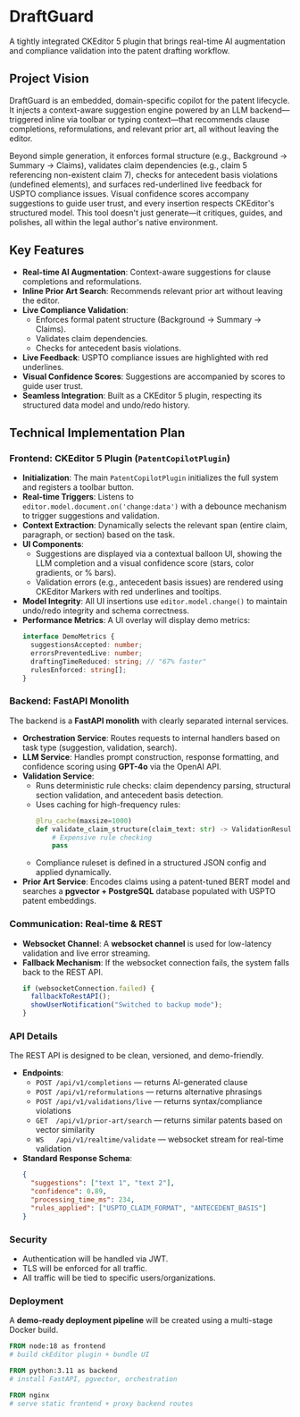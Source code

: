 # DraftGuard

A tightly integrated CKEditor 5 plugin that brings real-time AI augmentation and compliance validation into the patent drafting workflow.

## Project Vision

DraftGuard is an embedded, domain-specific copilot for the patent lifecycle. It injects a context-aware suggestion engine powered by an LLM backend—triggered inline via toolbar or typing context—that recommends clause completions, reformulations, and relevant prior art, all without leaving the editor.

Beyond simple generation, it enforces formal structure (e.g., Background → Summary → Claims), validates claim dependencies (e.g., claim 5 referencing non-existent claim 7), checks for antecedent basis violations (undefined elements), and surfaces red-underlined live feedback for USPTO compliance issues. Visual confidence scores accompany suggestions to guide user trust, and every insertion respects CKEditor's structured model. This tool doesn't just generate—it critiques, guides, and polishes, all within the legal author's native environment.

## Key Features

-   **Real-time AI Augmentation**: Context-aware suggestions for clause completions and reformulations.
-   **Inline Prior Art Search**: Recommends relevant prior art without leaving the editor.
-   **Live Compliance Validation**:
    -   Enforces formal patent structure (Background → Summary → Claims).
    -   Validates claim dependencies.
    -   Checks for antecedent basis violations.
-   **Live Feedback**: USPTO compliance issues are highlighted with red underlines.
-   **Visual Confidence Scores**: Suggestions are accompanied by scores to guide user trust.
-   **Seamless Integration**: Built as a CKEditor 5 plugin, respecting its structured data model and undo/redo history.

## Technical Implementation Plan

### Frontend: CKEditor 5 Plugin (`PatentCopilotPlugin`)

-   **Initialization**: The main `PatentCopilotPlugin` initializes the full system and registers a toolbar button.
-   **Real-time Triggers**: Listens to `editor.model.document.on('change:data')` with a debounce mechanism to trigger suggestions and validation.
-   **Context Extraction**: Dynamically selects the relevant span (entire claim, paragraph, or section) based on the task.
-   **UI Components**:
    -   Suggestions are displayed via a contextual balloon UI, showing the LLM completion and a visual confidence score (stars, color gradients, or % bars).
    -   Validation errors (e.g., antecedent basis issues) are rendered using CKEditor Markers with red underlines and tooltips.
-   **Model Integrity**: All UI insertions use `editor.model.change()` to maintain undo/redo integrity and schema correctness.
-   **Performance Metrics**: A UI overlay will display demo metrics:
    ```ts
    interface DemoMetrics {
      suggestionsAccepted: number;
      errorsPreventedLive: number;
      draftingTimeReduced: string; // "67% faster"
      rulesEnforced: string[];
    }
    ```

### Backend: FastAPI Monolith

The backend is a **FastAPI monolith** with clearly separated internal services.

-   **Orchestration Service**: Routes requests to internal handlers based on task type (suggestion, validation, search).
-   **LLM Service**: Handles prompt construction, response formatting, and confidence scoring using **GPT-4o** via the OpenAI API.
-   **Validation Service**:
    -   Runs deterministic rule checks: claim dependency parsing, structural section validation, and antecedent basis detection.
    -   Uses caching for high-frequency rules:
        ```python
        @lru_cache(maxsize=1000)
        def validate_claim_structure(claim_text: str) -> ValidationResult:
            # Expensive rule checking
            pass
        ```
    -   Compliance ruleset is defined in a structured JSON config and applied dynamically.
-   **Prior Art Service**: Encodes claims using a patent-tuned BERT model and searches a **pgvector + PostgreSQL** database populated with USPTO patent embeddings.

### Communication: Real-time & REST

-   **Websocket Channel**: A **websocket channel** is used for low-latency validation and live error streaming.
-   **Fallback Mechanism**: If the websocket connection fails, the system falls back to the REST API.
    ```ts
    if (websocketConnection.failed) {
      fallbackToRestAPI();
      showUserNotification("Switched to backup mode");
    }
    ```

### API Details

The REST API is designed to be clean, versioned, and demo-friendly.

-   **Endpoints**:
    -   `POST /api/v1/completions` — returns AI-generated clause
    -   `POST /api/v1/reformulations` — returns alternative phrasings
    -   `POST /api/v1/validations/live` — returns syntax/compliance violations
    -   `GET  /api/v1/prior-art/search` — returns similar patents based on vector similarity
    -   `WS   /api/v1/realtime/validate` — websocket stream for real-time validation
-   **Standard Response Schema**:
    ```json
    {
      "suggestions": ["text 1", "text 2"],
      "confidence": 0.89,
      "processing_time_ms": 234,
      "rules_applied": ["USPTO_CLAIM_FORMAT", "ANTECEDENT_BASIS"]
    }
    ```

### Security

-   Authentication will be handled via JWT.
-   TLS will be enforced for all traffic.
-   All traffic will be tied to specific users/organizations.

### Deployment

A **demo-ready deployment pipeline** will be created using a multi-stage Docker build.

```dockerfile
FROM node:18 as frontend
# build ckEditor plugin + bundle UI

FROM python:3.11 as backend
# install FastAPI, pgvector, orchestration

FROM nginx
# serve static frontend + proxy backend routes
```
